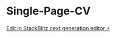# Single-Page-CV

[Edit in StackBlitz next generation editor ⚡️](https://stackblitz.com/~/github.com/mdfirdause7224/Single-Page-CV)